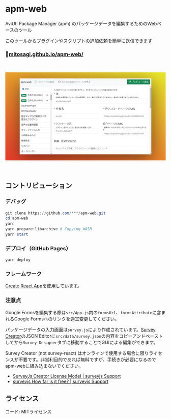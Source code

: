 # apm-web

AviUtl Package Manager (apm) のパッケージデータを編集するためのWebベースのツール

このツールからプラグインやスクリプトの追加依頼を簡単に送信できます

### 🔗[mitosagi.github.io/apm-web/](https://mitosagi.github.io/apm-web/)

<br>

![スクリーンショット](./img/screen1.png)

<br>

## コントリビューション

### デバッグ

```powershell
git clone https://github.com/***/apm-web.git
cd apm-web
yarn
yarn prepare:libarchive # Copying WASM
yarn start
```

### デプロイ（GitHub Pages）

```powershell
yarn deploy
```

### フレームワーク

[Create React App](https://github.com/facebook/create-react-app)を使用しています。

### 注意点

Google Formsを編集する際は`src/App.js`内の`formsUrl`、`formsAttribute`に含まれるGoogle Formsへのリンクを適宜変更してください。

パッケージデータの入力画面は`survey.js`により作成されています。[Survey Creator](https://surveyjs.io/create-survey)のJSON Editorに`src/data/survey.json`の内容をコピーアンドペーストしてから`Survey Designer`タブに移動することでGUIによる編集ができます。

Survey Creator (not survey-react) はオンラインで使用する場合に限りライセンスが不要です。非営利目的であれば無料ですが、手続きが必要になるのでapm-webに組み込まないでください。

- [SurveyJs Creator License Model | surveyjs Support](https://web.archive.org/web/20220219115047/https://surveyjs.answerdesk.io/ticket/details/t8256/surveyjs-creator-license-model)
- [surveyjs How far is it free? | surveyjs Support](https://web.archive.org/web/20220219115407/https://surveyjs.answerdesk.io/ticket/details/t2733/surveyjs-how-far-is-it-free)

## ライセンス

コード: MITライセンス

